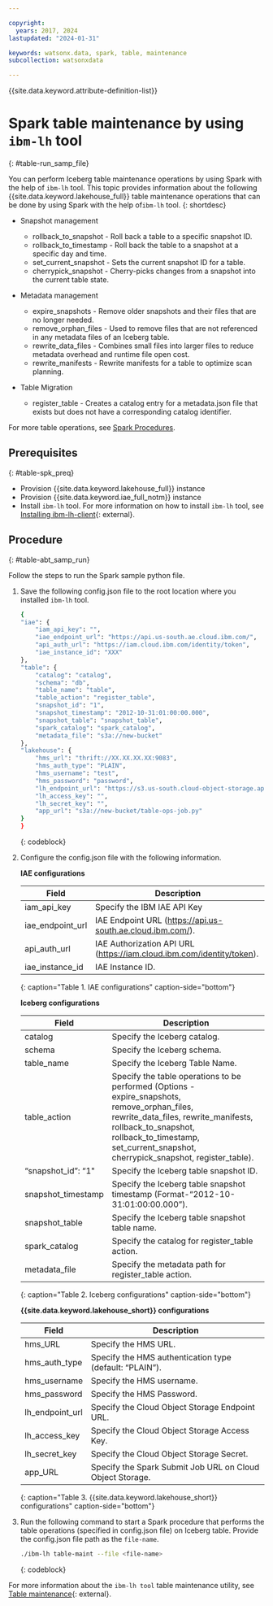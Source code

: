 ```yaml
---

copyright:
  years: 2017, 2024
lastupdated: "2024-01-31"

keywords: watsonx.data, spark, table, maintenance
subcollection: watsonxdata

---
```


{{site.data.keyword.attribute-definition-list}}

# Spark table maintenance by using `ibm-lh` tool
{: #table-run_samp_file}

You can perform Iceberg table maintenance operations by using Spark with the help of `ibm-lh` tool.
This topic provides information about the following {{site.data.keyword.lakehouse_full}} table maintenance operations that can be done by using Spark with the help of`ibm-lh` tool.
{: shortdesc}

* Snapshot management

    - rollback_to_snapshot - Roll back a table to a specific snapshot ID.
    - rollback_to_timestamp - Roll back the table to a snapshot at a specific day and time.
    - set_current_snapshot - Sets the current snapshot ID for a table.
    - cherrypick_snapshot - Cherry-picks changes from a snapshot into the current table state.
* Metadata management
    - expire_snapshots - Remove older snapshots and their files that are no longer needed.
    - remove_orphan_files - Used to remove files that are not referenced in any metadata files of an Iceberg table.
    - rewrite_data_files - Combines small files into larger files to reduce metadata overhead and runtime file open cost.
    - rewrite_manifests - Rewrite manifests for a table to optimize scan planning.
* Table Migration
    - register_table - Creates a catalog entry for a metadata.json file that exists but does not have a corresponding catalog identifier.

For more table operations, see [Spark Procedures](https://iceberg.apache.org/docs/latest/spark-procedures/).


## Prerequisites
{: #table-spk_preq}

* Provision {{site.data.keyword.lakehouse_full}} instance
* Provision {{site.data.keyword.iae_full_notm}} instance
* Install `ibm-lh` tool. For more information on how to install `ibm-lh` tool, see [Installing ibm-lh-client](https://www.ibm.com/docs/en/watsonxdata/1.0.x?topic=package-installing-lh-client){: external}.

## Procedure
{: #table-abt_samp_run}

Follow the steps to run the Spark sample python file.

1. Save the following config.json file to the root location where you installed `ibm-lh` tool.

    ```bash
    {
    "iae": {
        "iam_api_key": "",
        "iae_endpoint_url": "https://api.us-south.ae.cloud.ibm.com/",
        "api_auth_url": "https://iam.cloud.ibm.com/identity/token",
        "iae_instance_id": "XXX"
    },
    "table": {
        "catalog": "catalog",
        "schema": "db",
        "table_name": "table",
        "table_action": "register_table",
        "snapshot_id": "1",
        "snapshot_timestamp": "2012-10-31:01:00:00.000",
        "snapshot_table": "snapshot_table",
        "spark_catalog": "spark_catalog",
        "metadata_file": "s3a://new-bucket"
    },
    "lakehouse": {
        "hms_url": "thrift://XX.XX.XX.XX:9083",
        "hms_auth_type": "PLAIN",
        "hms_username": "test",
        "hms_password": "password",
        "lh_endpoint_url": "https://s3.us-south.cloud-object-storage.appdomain.cloud",
        "lh_access_key": "",
        "lh_secret_key": "",
        "app_url": "s3a://new-bucket/table-ops-job.py"
    }
    }
    ```
    {: codeblock}

1. Configure the config.json file with the following information.


    **IAE configurations**

    | Field | Description |
    |--------------------------|----------------|
    |iam_api_key| Specify the IBM IAE API Key|
    |iae_endpoint_url| IAE Endpoint URL (https://api.us-south.ae.cloud.ibm.com/).|
    |api_auth_url| IAE Authorization API URL (https://iam.cloud.ibm.com/identity/token).|
    |iae_instance_id| IAE Instance ID.|
   {: caption="Table 1. IAE configurations" caption-side="bottom"}




   **Iceberg configurations**

    | Field | Description |
    |--------------------------|----------------|
    |catalog| Specify the Iceberg catalog.|
    | schema| Specify the Iceberg schema.|
    | table_name| Specify the Iceberg Table Name.|
    | table_action| Specify the table operations to be performed (Options - expire_snapshots, remove_orphan_files, rewrite_data_files, rewrite_manifests, rollback_to_snapshot, rollback_to_timestamp, set_current_snapshot, cherrypick_snapshot, register_table).|
    | “snapshot_id”: “1"| Specify the Iceberg table snapshot ID.|
    | snapshot_timestamp| Specify the Iceberg table snapshot timestamp (Format-“2012-10-31:01:00:00.000”).|
    | snapshot_table| Specify the Iceberg table snapshot table name.|
    | spark_catalog| Specify the catalog for register_table action.|
    | metadata_file| Specify the metadata path for register_table action.|
   {: caption="Table 2. Iceberg configurations" caption-side="bottom"}




   **{{site.data.keyword.lakehouse_short}} configurations**

    | Field | Description |
    |--------------------------|----------------|
    | hms_URL| Specify the HMS URL.|
    | hms_auth_type| Specify the HMS authentication type (default: “PLAIN”).|
    | hms_username| Specify the HMS username.|
    | hms_password| Specify the HMS Password.|
    | lh_endpoint_url| Specify the Cloud Object Storage Endpoint URL.|
    | lh_access_key| Specify the Cloud Object Storage Access Key.|
    | lh_secret_key| Specify the Cloud Object Storage Secret.|
    | app_URL| Specify the Spark Submit Job URL on Cloud Object Storage.|
    {: caption="Table 3. {{site.data.keyword.lakehouse_short}} configurations" caption-side="bottom"}


1. Run the following command to start a Spark procedure that performs the table operations (specified in config.json file) on Iceberg table. Provide the config.json file path as the `file-name`.

    ```bash
    ./ibm-lh table-maint --file <file-name>
    ```
   {: codeblock}

For more information about the `ibm-lh tool` table maintenance utility, see [Table maintenance](https://www.ibm.com/docs/en/watsonxdata/1.0.x?topic=utility-lh-commands-usage#ibm_lh_commands__tablemaint__title__1){: external}.
